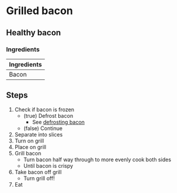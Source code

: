 # Grilled bacon
## Healthy bacon

### Ingredients

|Ingredients |
|:-----------|
| Bacon |

## Steps

1. Check if bacon is frozen
	- (true) Defrost bacon
		- See [defrosting bacon](DefrostingBacon.md)
	- (false) Continue
2. Separate into slices
3. Turn on grill
4. Place on grill
5. Grill bacon
	- Turn bacon half way through to more evenly cook both sides
	- Until bacon is crispy
6. Take bacon off grill
	- Turn grill off!
7. Eat

